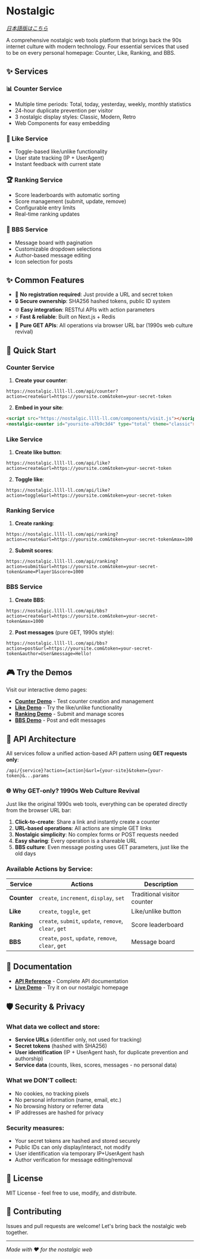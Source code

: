 # Nostalgic

*[日本語版はこちら](README_ja.md)*

A comprehensive nostalgic web tools platform that brings back the 90s internet culture with modern technology. Four essential services that used to be on every personal homepage: Counter, Like, Ranking, and BBS.

## ✨ Services

### 📊 Counter Service
- Multiple time periods: Total, today, yesterday, weekly, monthly statistics
- 24-hour duplicate prevention per visitor
- 3 nostalgic display styles: Classic, Modern, Retro
- Web Components for easy embedding

### 💖 Like Service
- Toggle-based like/unlike functionality
- User state tracking (IP + UserAgent)
- Instant feedback with current state

### 🏆 Ranking Service  
- Score leaderboards with automatic sorting
- Score management (submit, update, remove)
- Configurable entry limits
- Real-time ranking updates

### 💬 BBS Service
- Message board with pagination
- Customizable dropdown selections
- Author-based message editing
- Icon selection for posts

## ✨ Common Features

- 🚫 **No registration required**: Just provide a URL and secret token
- 🔒 **Secure ownership**: SHA256 hashed tokens, public ID system
- 🌐 **Easy integration**: RESTful APIs with action parameters
- ⚡ **Fast & reliable**: Built on Next.js + Redis
- 🔗 **Pure GET APIs**: All operations via browser URL bar (1990s web culture revival)

## 🚀 Quick Start

### Counter Service

1. **Create your counter**:
```
https://nostalgic.llll-ll.com/api/counter?action=create&url=https://yoursite.com&token=your-secret-token
```

2. **Embed in your site**:
```html
<script src="https://nostalgic.llll-ll.com/components/visit.js"></script>
<nostalgic-counter id="yoursite-a7b9c3d4" type="total" theme="classic"></nostalgic-counter>
```

### Like Service

1. **Create like button**:
```
https://nostalgic.llll-ll.com/api/like?action=create&url=https://yoursite.com&token=your-secret-token
```

2. **Toggle like**:
```
https://nostalgic.llll-ll.com/api/like?action=toggle&url=https://yoursite.com&token=your-secret-token
```

### Ranking Service

1. **Create ranking**:
```
https://nostalgic.llll-ll.com/api/ranking?action=create&url=https://yoursite.com&token=your-secret-token&max=100
```

2. **Submit scores**:
```
https://nostalgic.llll-ll.com/api/ranking?action=submit&url=https://yoursite.com&token=your-secret-token&name=Player1&score=1000
```

### BBS Service

1. **Create BBS**:
```
https://nostalgic.llll-ll.com/api/bbs?action=create&url=https://yoursite.com&token=your-secret-token&max=1000
```

2. **Post messages** (pure GET, 1990s style):
```
https://nostalgic.llll-ll.com/api/bbs?action=post&url=https://yoursite.com&token=your-secret-token&author=User&message=Hello!
```

## 🎮 Try the Demos

Visit our interactive demo pages:

- **[Counter Demo](https://nostalgic.llll-ll.com/counter)** - Test counter creation and management
- **[Like Demo](https://nostalgic.llll-ll.com/like)** - Try the like/unlike functionality  
- **[Ranking Demo](https://nostalgic.llll-ll.com/ranking)** - Submit and manage scores
- **[BBS Demo](https://nostalgic.llll-ll.com/bbs)** - Post and edit messages

## 🔧 API Architecture

All services follow a unified action-based API pattern using **GET requests only**:

```
/api/{service}?action={action}&url={your-site}&token={your-token}&...params
```

### 🌐 Why GET-only? 1990s Web Culture Revival

Just like the original 1990s web tools, everything can be operated directly from the browser URL bar:

1. **Click-to-create**: Share a link and instantly create a counter
2. **URL-based operations**: All actions are simple GET links
3. **Nostalgic simplicity**: No complex forms or POST requests needed
4. **Easy sharing**: Every operation is a shareable URL
5. **BBS culture**: Even message posting uses GET parameters, just like the old days

### Available Actions by Service:

| Service | Actions | Description |
|---------|---------|-------------|
| **Counter** | `create`, `increment`, `display`, `set` | Traditional visitor counter |
| **Like** | `create`, `toggle`, `get` | Like/unlike button |
| **Ranking** | `create`, `submit`, `update`, `remove`, `clear`, `get` | Score leaderboard |
| **BBS** | `create`, `post`, `update`, `remove`, `clear`, `get` | Message board |

## 📖 Documentation

- **[API Reference](docs/API.md)** - Complete API documentation
- **[Live Demo](https://nostalgic.llll-ll.com)** - Try it on our nostalgic homepage

## 🛡️ Security & Privacy

### What data we collect and store:
- **Service URLs** (identifier only, not used for tracking)
- **Secret tokens** (hashed with SHA256)
- **User identification** (IP + UserAgent hash, for duplicate prevention and authorship)
- **Service data** (counts, likes, scores, messages - no personal data)

### What we DON'T collect:
- No cookies, no tracking pixels
- No personal information (name, email, etc.)
- No browsing history or referrer data
- IP addresses are hashed for privacy

### Security measures:
- Your secret tokens are hashed and stored securely
- Public IDs can only display/interact, not modify
- User identification via temporary IP+UserAgent hash
- Author verification for message editing/removal

## 📜 License

MIT License - feel free to use, modify, and distribute.

## 🌟 Contributing

Issues and pull requests are welcome! Let's bring back the nostalgic web together.

---

*Made with ❤️ for the nostalgic web*